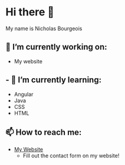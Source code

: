 <!--
**Zyjinn/Zyjinn** is a ✨ _special_ ✨ repository because its `README.md` (this file) appears on your GitHub profile.
-->

# Hi there 👋

My name is Nicholas Bourgeois

## 🔭 I’m currently working on:

- My website

## - 🌱 I’m currently learning:

- Angular
- Java
- CSS
- HTML

## 📫 How to reach me:

- [My Website]
  - Fill out the contact form on my website!

<!-- Definitions -->

[my website]: https://nicholasbourgeois.me/homePage
